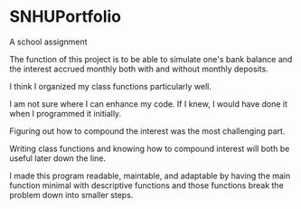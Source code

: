 # SNHUPortfolio
A school assignment

The function of this project is to be able to simulate one's bank balance and the interest accrued monthly both with and without monthly deposits.

I think I organized my class functions particularly well.

I am not sure where I can enhance my code. If I knew, I would have done it when I programmed it initially.

Figuring out how to compound the interest was the most challenging part.

Writing class functions and knowing how to compound interest will both be useful later down the line.

I made this program readable, maintable, and adaptable by having the main function minimal with descriptive functions and those functions break the problem down into smaller steps.
